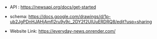 - API : https://newsapi.org/docs/get-started

- schema: https://docs.google.com/drawings/d/1p-ub2JgPDnHJAHjAmfl2ru9y9c_2DY2f2UIUuERDRQ8/edit?usp=sharing

- Website Link: https://everyday-news.onrender.com/
